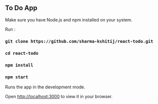 

## To Do App

Make sure you have Node.js and npm installed on your system. 

Run : 

### `git clone https://github.com/sharma-kshitij/react-todo.git`

### `cd react-todo`

### `npm install`

### `npm start`

Runs the app in the development mode.

Open [http://localhost:3000](http://localhost:3000) to view it in your browser.

